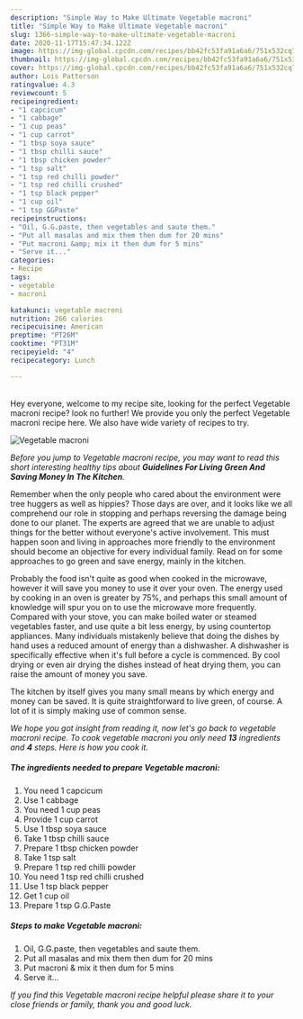```yaml
---
description: "Simple Way to Make Ultimate Vegetable macroni"
title: "Simple Way to Make Ultimate Vegetable macroni"
slug: 1366-simple-way-to-make-ultimate-vegetable-macroni
date: 2020-11-17T15:47:34.122Z
image: https://img-global.cpcdn.com/recipes/bb42fc53fa91a6a6/751x532cq70/vegetable-macroni-recipe-main-photo.jpg
thumbnail: https://img-global.cpcdn.com/recipes/bb42fc53fa91a6a6/751x532cq70/vegetable-macroni-recipe-main-photo.jpg
cover: https://img-global.cpcdn.com/recipes/bb42fc53fa91a6a6/751x532cq70/vegetable-macroni-recipe-main-photo.jpg
author: Lois Patterson
ratingvalue: 4.3
reviewcount: 5
recipeingredient:
- "1 capcicum"
- "1 cabbage"
- "1 cup peas"
- "1 cup carrot"
- "1 tbsp soya sauce"
- "1 tbsp chilli sauce"
- "1 tbsp chicken powder"
- "1 tsp salt"
- "1 tsp red chilli powder"
- "1 tsp red chilli crushed"
- "1 tsp black pepper"
- "1 cup oil"
- "1 tsp GGPaste"
recipeinstructions:
- "Oil, G.G.paste, then vegetables and saute them."
- "Put all masalas and mix them then dum for 20 mins"
- "Put macroni &amp; mix it then dum for 5 mins"
- "Serve it..."
categories:
- Recipe
tags:
- vegetable
- macroni

katakunci: vegetable macroni 
nutrition: 266 calories
recipecuisine: American
preptime: "PT26M"
cooktime: "PT31M"
recipeyield: "4"
recipecategory: Lunch

---
```

<br>
Hey everyone, welcome to my recipe site, looking for the perfect Vegetable macroni recipe? look no further! We provide you only the perfect Vegetable macroni recipe here. We also have wide variety of recipes to try.
<br>


![Vegetable macroni](https://img-global.cpcdn.com/recipes/bb42fc53fa91a6a6/751x532cq70/vegetable-macroni-recipe-main-photo.jpg)

<i>Before you jump to Vegetable macroni recipe, you may want to read this short interesting healthy tips about 
<strong>Guidelines For Living Green And Saving Money In The Kitchen</strong>.</i>
</br>

Remember when the only people who cared about the environment were tree huggers as well as hippies? Those days are over, and it looks like we all comprehend our role in stopping and perhaps reversing the damage being done to our planet. The experts are agreed that we are unable to adjust things for the better without everyone's active involvement. This must happen soon and living in approaches more friendly to the environment should become an objective for every individual family. Read on for some approaches to go green and save energy, mainly in the kitchen.

Probably the food isn't quite as good when cooked in the microwave, however it will save you money to use it over your oven. The energy used by cooking in an oven is greater by 75%, and perhaps this small amount of knowledge will spur you on to use the microwave more frequently. Compared with your stove, you can make boiled water or steamed vegetables faster, and use quite a bit less energy, by using countertop appliances. Many individuals mistakenly believe that doing the dishes by hand uses a reduced amount of energy than a dishwasher. A dishwasher is specifically effective when it's full before a cycle is commenced. By cool drying or even air drying the dishes instead of heat drying them, you can raise the amount of money you save.

The kitchen by itself gives you many small means by which energy and money can be saved. It is quite straightforward to live green, of course. A lot of it is simply making use of common sense.


<i>We hope you got insight from reading it, now let's go back to vegetable macroni recipe. To cook vegetable macroni you only need <strong>13</strong> ingredients and <strong>4</strong> steps. Here is how you cook it.
</i>

##### The ingredients needed to prepare Vegetable macroni:

1. You need 1 capcicum
1. Use 1 cabbage
1. You need 1 cup peas
1. Provide 1 cup carrot
1. Use 1 tbsp soya sauce
1. Take 1 tbsp chilli sauce
1. Prepare 1 tbsp chicken powder
1. Take 1 tsp salt
1. Prepare 1 tsp red chilli powder
1. You need 1 tsp red chilli crushed
1. Use 1 tsp black pepper
1. Get 1 cup oil
1. Prepare 1 tsp G.G.Paste


##### Steps to make Vegetable macroni:

1. Oil, G.G.paste, then vegetables and saute them.
1. Put all masalas and mix them then dum for 20 mins
1. Put macroni &amp; mix it then dum for 5 mins
1. Serve it...


<i>If you find this Vegetable macroni recipe helpful please share it to your close friends or family, thank you and good luck.</i>
